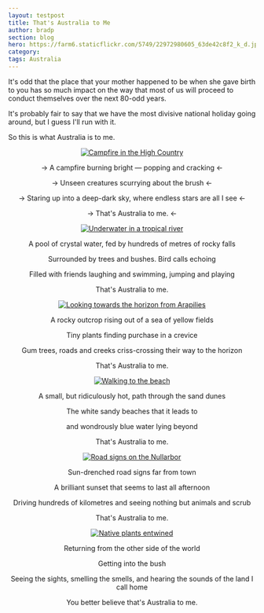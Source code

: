 ```yaml
---
layout: testpost
title: That's Australia to Me
author: bradp
section: blog
hero: https://farm6.staticflickr.com/5749/22972980605_63de42c8f2_k_d.jpg
category: 
tags: Australia 
---
```

It's odd that the place that your mother happened to be when she gave birth to you has so much impact on the way that most of us will proceed to conduct themselves over the next 80-odd years.

It's probably fair to say that we have the most divisive national holiday going around, but I guess I'll run with it.

So this is what Australia is to me.

<!--more-->
<span style="text-align:center;">

[![Campfire in the High Country](https://farm2.staticflickr.com/1484/24575820986_19d25165be_z_d.jpg)](https://www.flickr.com/photos/ubersejanus/24575820986)

-> A campfire burning bright — popping and cracking <-

-> Unseen creatures scurrying about the brush <-

-> Staring up into a deep-dark sky, where endless stars are all I see <-

-> That's Australia to me. <-



[![Underwater in a tropical river](https://farm9.staticflickr.com/8650/15236149784_f4d5a3d114_z_d.jpg)](https://www.flickr.com/photos/ubersejanus/15236149784)

A pool of crystal water, fed by hundreds of metres of rocky falls

Surrounded by trees and bushes. Bird calls echoing

Filled with friends laughing and swimming, jumping and playing

That's Australia to me.



[![Looking towards the horizon from Arapilies](https://farm2.staticflickr.com/1506/24493995162_3fe972d056_z_d.jpg)](https://www.flickr.com/photos/ubersejanus/24493995162)

A rocky outcrop rising out of a sea of yellow fields

Tiny plants finding purchase in a crevice

Gum trees, roads and creeks criss-crossing their way to the horizon

That's Australia to me.



[![Walking to the beach](https://farm2.staticflickr.com/1581/24234480419_2179162090_z_d.jpg)](https://www.flickr.com/photos/ubersejanus/24234480419)

A small, but ridiculously hot, path through the sand dunes

The white sandy beaches that it leads to

and wondrously blue water lying beyond

That's Australia to me.



[![Road signs on the Nullarbor](https://farm8.staticflickr.com/7301/12968203944_ef4b3d1774_z_d.jpg)](https://www.flickr.com/photos/ubersejanus/12968203944)

Sun-drenched road signs far from town

A brilliant sunset that seems to last all afternoon

Driving hundreds of kilometres and seeing nothing but animals and scrub

That's Australia to me.



[![Native plants entwined](https://farm4.staticflickr.com/3051/12980310353_61dbe7d9db_z_d.jpg)](https://www.flickr.com/photos/ubersejanus/12980310353)

Returning from the other side of the world

Getting into the bush

Seeing the sights, smelling the smells, and hearing the sounds of the land I call home

You better believe that's Australia to me.

</span>